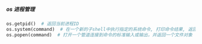 ##### os 进程管理
```python
os.getpid()  # 返回当前进程ID
os.system(command)  # 在一个新的子shell中执行指定的系统命令, 打印命令结果, 返回执行状态, 返回0表示成功
os.popen(command)  # 打开一个管道连接到命令的标准输入或输出，并返回一个文件对象
```
